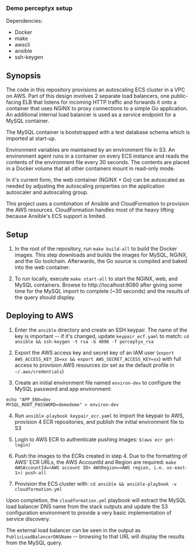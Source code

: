 ### Demo perceptyx setup

Dependencies:  
- Docker
- make
- awscli
- ansible
- ssh-keygen

## Synopsis

The code in this repository provisions an autoscaling ECS cluster in a VPC on AWS. Part of this design involves 2 separate load balancers, one public-facing ELB that listens for incoming HTTP traffic and forwards it onto a container that uses NGiNX to proxy connections to a simple Go application. An additional internal load balancer is used as a service endpoint for a MySQL container.

The MySQL container is bootstrapped with a test database schema which is imported at start-up.

Environment variables are maintained by an environment file in S3. An environment agent runs in a container on every ECS instance and reads the contents of the environment file every 30 seconds. The contents are placed in a Docker volume that all other containers mount in read-only mode.

In it's current form, the web container (NGiNX + Go) can be autoscaled as needed by adjusting the autoscaling properties on the application autoscaler and autoscaling group.

This project uses a combination of Ansible and CloudFormation to provision the AWS resources. CloudFormation handles most of the heavy lifting because Ansible's ECS support is limited.

## Setup

1. In the root of the repository, run `make build-all` to build the Docker images. This step downloads and builds the images for MySQL, NGiNX, and the Go toolchain. Afterwards, the Go source is compiled and baked into the web container.

2. To run locally, execute `make start-all` to start the NGiNX, web, and MySQL containers. Browse to http://localhost:8080 after giving some time for the MySQL import to complete (~30 seconds) and the results of the query should display.

## Deploying to AWS

1. Enter the `ansible` directory and create an SSH keypair. The name of the key is important -- if it's changed, update `keypair_ecf.yaml` to match: `cd ansible && ssh-keygen -t rsa -b 4096 -f perceptyx_rsa`

2. Export the AWS access key and secret key of an IAM user (`export AWS_ACCESS_KEY_ID=xx && export AWS_SECRET_ACCESS_KEY=xx`) with full access to provision AWS resources (or set as the default profile in `~/.aws/credentials`)

3. Create an initial environment file named `environ-dev` to configure the MySQL password and app environment:  
```
echo "APP_ENV=dev  
MYSQL_ROOT_PASSWORD=demodemo" > environ-dev
```

4. Run `ansible-playbook keypair_ecr.yaml` to import the keypair to AWS, provision 4 ECR repositories, and publish the initial environment file to S3

5. Login to AWS ECR to authenticate pushing images: `$(aws ecr get-login)`

6. Push the images to the ECRs created in step 4. Due to the formatting of AWS' ECR URLs, the AWS AccountId and Region are required: `make AWSAccountId=<AWS account ID> AWSRegion=<AWS region, i.e. us-east-1>) push-all`

7. Provision the ECS cluster with: `cd ansible && ansible-playbook -v cloudformation.yml`

Upon completion, the `cloudformation.yml` playbook will extract the MySQL load balancer DNS name from the stack outputs and update the S3 configuration environment to provide a very basic implementation of service discovery.

The external load balancer can be seen in the output as `PublicLoadBalancerDNSName` -- browsing to that URL will display the results from the MySQL query.



